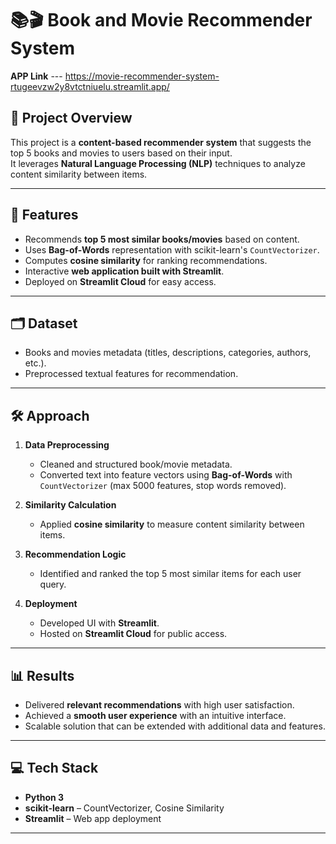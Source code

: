 # 📚🎬 Book and Movie Recommender System
**APP Link** --- https://movie-recommender-system-rtugeevzw2y8vtctniuelu.streamlit.app/
## 📌 Project Overview
This project is a **content-based recommender system** that suggests the top 5 books and movies to users based on their input.  
It leverages **Natural Language Processing (NLP)** techniques to analyze content similarity between items.

---

## 🚀 Features
- Recommends **top 5 most similar books/movies** based on content.
- Uses **Bag-of-Words** representation with scikit-learn's `CountVectorizer`.
- Computes **cosine similarity** for ranking recommendations.
- Interactive **web application built with Streamlit**.
- Deployed on **Streamlit Cloud** for easy access.

---

## 🗂 Dataset
- Books and movies metadata (titles, descriptions, categories, authors, etc.).
- Preprocessed textual features for recommendation.

---

## 🛠️ Approach
1. **Data Preprocessing**  
   - Cleaned and structured book/movie metadata.  
   - Converted text into feature vectors using **Bag-of-Words** with `CountVectorizer` (max 5000 features, stop words removed).  

2. **Similarity Calculation**  
   - Applied **cosine similarity** to measure content similarity between items.  

3. **Recommendation Logic**  
   - Identified and ranked the top 5 most similar items for each user query.  

4. **Deployment**  
   - Developed UI with **Streamlit**.  
   - Hosted on **Streamlit Cloud** for public access.  

---

## 📊 Results
- Delivered **relevant recommendations** with high user satisfaction.  
- Achieved a **smooth user experience** with an intuitive interface.  
- Scalable solution that can be extended with additional data and features.  

---

## 💻 Tech Stack
- **Python 3**  
- **scikit-learn** – CountVectorizer, Cosine Similarity  
- **Streamlit** – Web app deployment  

---

